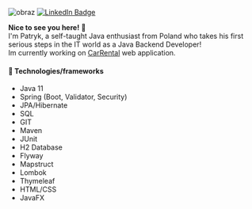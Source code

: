 ![obraz](https://user-images.githubusercontent.com/42815359/160860856-b7f16617-00b7-406f-aa82-fc59b2799ef0.png)
[![LinkedIn Badge](https://img.shields.io/badge/LinkedIn-Profile-informational?style=flat&logo=linkedin&logoColor=white&color=0D76A8)](https://www.linkedin.com/in/patryk-chojnacki96/)

**Nice to see you here!** 👋 
</br>
I'm Patryk, a self-taught Java enthusiast from Poland who takes his first serious steps in the IT world as a Java Backend Developer!
</br>
Im currently working on [CarRental](https://github.com/s0bieskii/CarRentalv1.1) web application.


#### :wrench: Technologies/frameworks
- Java 11
- Spring (Boot, Validator, Security)
- JPA/Hibernate
- SQL
- GIT
- Maven
- JUnit
- H2 Database
- Flyway
- Mapstruct
- Lombok
- Thymeleaf
- HTML/CSS
- JavaFX
